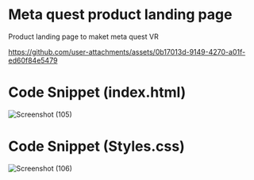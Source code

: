 # Meta quest product landing page

Product landing page to maket meta quest VR

https://github.com/user-attachments/assets/0b17013d-9149-4270-a01f-ed60f84e5479

# Code Snippet (index.html)

![Screenshot (105)](https://github.com/user-attachments/assets/f823f657-235e-45fb-b64d-85446aa40d05)

# Code Snippet (Styles.css)

![Screenshot (106)](https://github.com/user-attachments/assets/d733ddaf-2f9c-4431-9819-a90c64ef3d34)
